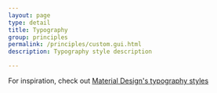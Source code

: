 ```yaml
---
layout: page
type: detail
title: Typography
group: principles
permalink: /principles/custom.gui.html
description: Typography style description

---
```


For inspiration, check out [Material Design's typography styles](https://material.io/guidelines/style/typography.html#typography-styles)
